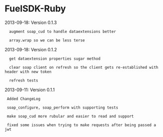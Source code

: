 FuelSDK-Ruby
============

2013-09-18: Version 0.1.3
```
  augment soap_cud to handle dataextensions better

  array.wrap so we can be less terse
```

2013-09-18: Version 0.1.2
```
  get dataextension properties sugar method

  clear soap client on refresh so the client gets re-established with header with new token

  refresh tests
```

2013-09-11: Version 0.1.1
```
 Added ChangeLog

 soap_configure, soap_perform with supporting tests

 make soap_cud more rubular and easier to read and support

 fixed some issues when trying to make requests after being passed a jwt
```
